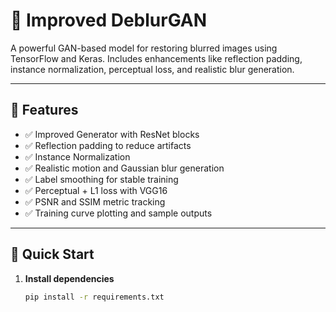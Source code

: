 # 🧠 Improved DeblurGAN

A powerful GAN-based model for restoring blurred images using TensorFlow and Keras. Includes enhancements like reflection padding, instance normalization, perceptual loss, and realistic blur generation.

---

## 🚀 Features

- ✅ Improved Generator with ResNet blocks
- ✅ Reflection padding to reduce artifacts
- ✅ Instance Normalization
- ✅ Realistic motion and Gaussian blur generation
- ✅ Label smoothing for stable training
- ✅ Perceptual + L1 loss with VGG16
- ✅ PSNR and SSIM metric tracking
- ✅ Training curve plotting and sample outputs

---

## 🧪 Quick Start

1. **Install dependencies**  
   ```bash
   pip install -r requirements.txt
